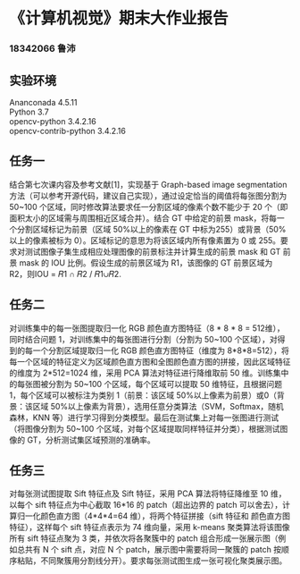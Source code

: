 # 《计算机视觉》期末大作业报告
### 18342066   鲁沛      

## 实验环境      
Ananconada 4.5.11      
Python 3.7      
opencv-python 3.4.2.16     
opencv-contrib-python 3.4.2.16

## 任务一
结合第七次课内容及参考文献[1]，实现基于 Graph-based image segmentation 方法（可以参考开源代码，建议自己实现），通过设定恰当的阈值将每张图分割为 50~100 个区域，同时修改算法要求任一分割区域的像素个数不能少于 20 个（即面积太小的区域需与周围相近区域合并）。结合 GT 中给定的前景 mask，将每一个分割区域标记为前景（区域 50%以上的像素在 GT 中标为255）或背景（50%以上的像素被标为 0）。区域标记的意思为将该区域内所有像素置为 0 或 255。要求对测试图像子集生成相应处理图像的前景标注并计算生成的前景 mask 和 GT 前景 mask 的 IOU 比例。假设生成的前景区域为 R1，该图像的 GT 前景区域为 R2，则IOU = 𝑅1 ∩ 𝑅2 / 𝑅1∪𝑅2.

## 任务二  
对训练集中的每一张图提取归一化 RGB 颜色直方图特征（8 \* 8 \* 8 = 512维），同时结合问题 1，对训练集中的每张图进行分割（分割为 50~100 个区域），对得到的每一个分割区域提取归一化 RGB 颜色直方图特征（维度为 8\*8\*8=512），将每一个区域的特征定义为区域颜色直方图和全图颜色直方图的拼接，因此区域特征的维度为 2*512=1024 维，采用 PCA 算法对特征进行降维取前 50 维。训练集中的每张图被分割为 50~100 个区域，每个区域可以提取 50 维特征，且根据问题 1，每个区域可以被标注为类别 1（前景：该区域 50%以上像素为前景）或0（背景：该区域 50%以上像素为背景），选用任意分类算法（SVM，Softmax，随机森林，KNN 等）进行学习得到分类模型。最后在测试集上对每一张图进行测试（将图像分割为 50~100 个区域，对每个区域提取同样特征并分类），根据测试图像的 GT，分析测试集区域预测的准确率。

## 任务三
对每张测试图提取 Sift 特征点及 Sift 特征，采用 PCA 算法将特征降维至 10 维，以每个 sift 特征点为中心截取 16\*16 的 patch（超出边界的 patch 可以舍去），计算归一化颜色直方图（4\*4\*4=64 维），将两个特征拼接（sift 特征和
颜色直方图特征），这样每个 sift 特征点表示为 74 维向量，采用 k-means 聚类算法将该图像所有 sift 特征点聚为 3 类，并依次将各聚簇中的 patch 组合形成一张展示图（例如总共有 N 个 sift 点，对应 N 个 patch，展示图中需要将同一聚簇的
patch 按顺序粘贴，不同聚簇用分割线分开）。要求每张测试图生成一张可视化聚类展示图。     
